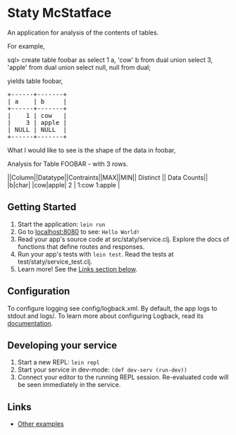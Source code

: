 # Staty McStatface

An application for analysis of the contents of tables.

For example,

sql> create table foobar as select 1 a, 'cow' b from dual union select 3, 'apple' from dual union select null, null from dual;

yields table foobar,

<pre>
+------+-------+
| a    | b     |
+------+-------+
|    1 | cow   |
|    3 | apple |
| NULL | NULL  |
+------+-------+
</pre>

What I would like to see is the shape of the data in foobar,
 
Analysis for Table FOOBAR - with 3 rows.

||Column||Datatype||Contraints||MAX||MIN|| Distinct || Data Counts||
|b|char| |cow|apple| 2 | 1:cow 1:apple |


## Getting Started

1. Start the application: `lein run`
2. Go to [localhost:8080](http://localhost:8080/) to see: `Hello World!`
3. Read your app's source code at src/staty/service.clj. Explore the docs of functions
   that define routes and responses.
4. Run your app's tests with `lein test`. Read the tests at test/staty/service_test.clj.
5. Learn more! See the [Links section below](#links).


## Configuration

To configure logging see config/logback.xml. By default, the app logs to stdout and logs/.
To learn more about configuring Logback, read its [documentation](http://logback.qos.ch/documentation.html).


## Developing your service

1. Start a new REPL: `lein repl`
2. Start your service in dev-mode: `(def dev-serv (run-dev))`
3. Connect your editor to the running REPL session.
   Re-evaluated code will be seen immediately in the service.

## Links
* [Other examples](https://github.com/pedestal/samples)

